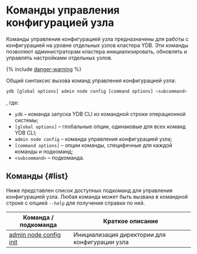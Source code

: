 # Команды управления конфигурацией узла

Команды управления конфигурацией узла предназначены для работы с конфигурацией на уровне отдельных узлов кластера YDB. Эти команды позволяют администраторам кластера инициализировать, обновлять и управлять настройками отдельных узлов.

{% include [danger-warning](../_includes/danger-warning.md) %}

Общий синтаксис вызова команд управления конфигурацией узла:

```bash
ydb [global options] admin node config [command options] <subcommand>
```

, где:

- `ydb` – команда запуска YDB CLI из командной строки операционной системы;
- `[global options]` – глобальные опции, одинаковые для всех команд YDB CLI;
- `admin node config` – команда управления конфигурацией узла;
- `[command options]` – опции команды, специфичные для каждой команды и подкоманд;
- `<subcommand>` – подкоманда.

## Команды {#list}

Ниже представлен список доступных подкоманд для управления конфигурацией узла. Любая команда может быть вызвана в командной строке с опцией `--help` для получения справки по ней.

Команда / подкоманда | Краткое описание
--- | ---
[admin node config init](./init.md) | Инициализация директории для конфигурации узла
